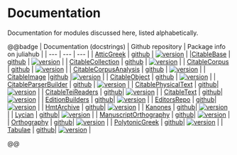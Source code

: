 # Documentation

Documentation for modules discussed here, listed alphabetically.  

@@badge
| Documentation (docstrings) | Github repository | Package info on juliahub | 
| --- | --- | --- |
| [AtticGreek](https://neelsmith.github.io/AtticGreek.jl/stable/) | [github](https://github.com/neelsmith/AtticGreek.jl) | [![version](https://juliahub.com/docs/AtticGreek/version.svg)](https://juliahub.com/ui/Packages/AtticGreek/tQG0O) |
|[CitableBase](https://cite-architecture.github.io/CitableBase.jl/stable/)  | [github](https://github.com/cite-architecture/CitableBase.jl) | [![version](https://juliahub.com/docs/CitableBase/version.svg)](https://juliahub.com/ui/Packages/CitableBase/6BIMt) | 
| [CitableCollection](https://cite-architecture.github.io/CitableCollection.jl/stable/) | [github](https://github.com/cite-architecture/CitableCollection.jl) | [![version](https://juliahub.com/docs/CitableCollection/version.svg)](https://juliahub.com/ui/Packages/CitableCollection/XtDBX) |
| [CitableCorpus](https://cite-architecture.github.io/CitableCorpus.jl/stable/) | [github](https://github.com/cite-architecture/CitableCorpus.jl) | [![version](https://juliahub.com/docs/CitableCorpus/version.svg)](https://juliahub.com/ui/Packages/CitableCorpus/suWel) |
| [CitableCorpusAnalysis](https://neelsmith.github.io/CitableCorpusAnalysis.jl/stable/) | [github](https://github.com/neelsmith/CitableCorpusAnalysis.jl) | [![version](https://juliahub.com/docs/CitableCorpusAnalysis/version.svg)](https://juliahub.com/ui/Packages/CitableCorpusAnalysis/YJIPp) |
| [CitableImage](https://cite-architecture.github.io/CitableImage.jl/stable/) |[github](https://github.com/cite-architecture/CitableImage.jl) |[![version](https://juliahub.com/docs/CitableImage/version.svg)](https://juliahub.com/ui/Packages/CitableImage/s43gL) |
| [CitableObject](https://cite-architecture.github.io/CitableObject.jl/stable/) | [github](https://github.com/cite-architecture/CitableObject.jl) | [![version](https://juliahub.com/docs/CitableObject/version.svg)](https://juliahub.com/ui/Packages/CitableObject/bOWvg) |
| [CitableParserBuilder](https://neelsmith.github.io/CitableParserBuilder.jl/stable/) | [github](https://github.com/neelsmith/CitableParserBuilder.jl) | [![version](https://juliahub.com/docs/CitableParserBuilder/version.svg)](https://juliahub.com/ui/Packages/CitableParserBuilder/PqCnr) |
| [CitablePhysicalText](https://cite-architecture.github.io/CitablePhysicalText.jl/stable/) | [github](https://github.com/cite-architecture/CitablePhysicalText.jl)| [![version](https://juliahub.com/docs/CitablePhysicalText/version.svg)](https://juliahub.com/ui/Packages/CitablePhysicalText/HCNAL) |
| [CitableTeiReaders](https://hcmid.github.io/CitableTeiReaders.jl/stable/) | [github](https://github.com/HCMID/CitableTeiReaders.jl)| [![version](https://juliahub.com/docs/CitableTeiReaders/version.svg)](https://juliahub.com/ui/Packages/CitableTeiReaders/QJVym) |
| [CitableText](https://cite-architecture.github.io/CitableText.jl/stable/) | [github](https://github.com/cite-architecture/CitableText.jl)| [![version](https://juliahub.com/docs/CitableText/version.svg)](https://juliahub.com/ui/Packages/CitableText/7YE7n) |
| [EditionBuilders](https://hcmid.github.io/EditionBuilders.jl/stable/) | [github](https://github.com/HCMID/EditionBuilders.jl)| [![version](https://juliahub.com/docs/EditionBuilders/version.svg)](https://juliahub.com/ui/Packages/EditionBuilders/z0Di4) |
| [EditorsRepo](https://hcmid.github.io/EditorsRepo.jl/stable/) | [github](https://github.com/HCMID/EditorsRepo.jl)| [![version](https://juliahub.com/docs/EditorsRepo/version.svg)](https://juliahub.com/ui/Packages/EditorsRepo/dYdZM) |
| [HmtArchive](https://homermultitext.github.io/HmtArchive.jl/stable/) | [github](https://github.com/homermultitext/HmtArchive.jl)| [![version](https://juliahub.com/docs/HmtArchive/version.svg)](https://juliahub.com/ui/Packages/HmtArchive/IYv2A) |
| [Kanones](https://neelsmith.github.io/Kanones.jl/stable/) | [github](https://github.com/neelsmith/Kanones.jl)| [![version](https://juliahub.com/docs/Kanones/version.svg)](https://juliahub.com/ui/Packages/Kanones/MTi8U) |
| [Lycian](https://neelsmith.github.io/Lycian.jl/stable/) | [github](https://github.com/neelsmith/Lycian.jl)| [![version](https://juliahub.com/docs/Lycian/version.svg)](https://juliahub.com/ui/Packages/Lycian/8mtHK) |
| [ManuscriptOrthography](https://homermultitext.github.io/ManuscriptOrthography.jl/stable/) | [github](https://github.com/homermultitext/ManuscriptOrthography.jl)| [![version](https://juliahub.com/docs/Lycian/version.svg)](https://juliahub.com/ui/Packages/Lycian/8mtHK) |
| [Orthography](https://hcmid.github.io/Orthography.jl/stable/) | [github](https://github.com/HCMID/Orthography.jl)| [![version](https://juliahub.com/docs/Orthography/version.svg)](https://juliahub.com/ui/Packages/Orthography/MOZyS) |
| [PolytonicGreek](https://neelsmith.github.io/PolytonicGreek.jl/stable/) | [github](https://github.com/neelsmith/PolytonicGreek.jl)| [![version](https://juliahub.com/docs/PolytonicGreek/version.svg)](https://juliahub.com/ui/Packages/PolytonicGreek/pRBUT) |
| [Tabulae](https://neelsmith.github.io/Tabulae.jl/stable/) | [github](https://github.com/neelsmith/Tabulae.jl/actions)| [![version](https://juliahub.com/docs/Tabulae/version.svg)](https://juliahub.com/ui/Packages/Tabulae/6U2XD) |

@@